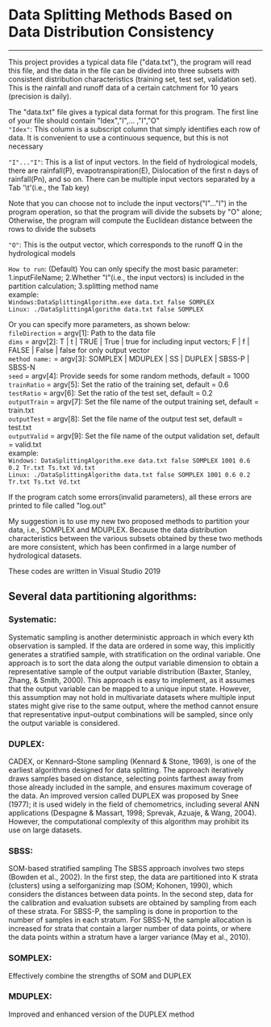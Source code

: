 # Data Splitting Methods Based on Data Distribution Consistency  
  
---
This project provides a typical data file ("data.txt"), the program will read this file, and the data in the file can be divided into three subsets with consistent distribution characteristics (training set, test set, validation set). This is the rainfall and runoff data of a certain catchment for 10 years (precision is daily).  
    
The "data.txt" file gives a typical data format for this program. The first line of your file should contain "Idex","I",... ,"I","O"  
`"Idex"`: This column is a subscript column that simply identifies each row of data. It is convenient to use a continuous sequence, but this is not necessary  
  
`"I"..."I"`: This is a list of input vectors. In the field of hydrological models, there are rainfall(P), evapotranspiration(E), Dislocation of the first n days of rainfall(Pn), and so on. There can be multiple input vectors separated by a Tab '\t'(i.e., the Tab key)  
  
Note that you can choose not to include the input vectors("I"..."I") in the program operation, so that the program will divide the subsets by "O" alone; Otherwise, the program will compute the Euclidean distance between the rows to divide the subsets  
  
`"O"`: This is the output vector, which corresponds to the runoff Q in the hydrological models  
  
`How to run`: (Default) You can only specify the most basic parameter: 1.inputFileName; 2.Whether "I"(i.e., the input vectors) is included in the partition calculation; 3.splitting method name  
example:  
`Windows:DataSplittingAlgorithm.exe data.txt false SOMPLEX`  
`Linux: ./DataSplittingAlgorithm data.txt false SOMPLEX`  
  
Or you can specify more parameters, as shown below:  
`fileDirection` = argv[1]: Path to the data file  
`dims` = argv[2]: T | t | TRUE | True | true for including input vectors; F | f | FALSE | False | false for only output vector  
`method name:` = argv[3]: SOMPLEX | MDUPLEX | SS | DUPLEX | SBSS-P | SBSS-N  
`seed` = argv[4]: Provide seeds for some random methods, default = 1000  
`trainRatio` = argv[5]: Set the ratio of the training set, default = 0.6  
`testRatio` = argv[6]: Set the ratio of the test set, default = 0.2  
`outputTrain` = argv[7]: Set the file name of the output training set, default = train.txt  
`outputTest` = argv[8]: Set the file name of the output test set, default = test.txt  
`outputValid` = argv[9]: Set the file name of the output validation set, default = valid.txt  
example:  
`Windows: DataSplittingAlgorithm.exe data.txt false SOMPLEX 1001 0.6 0.2 Tr.txt Ts.txt Vd.txt`  
`Linux: ./DataSplittingAlgorithm data.txt false SOMPLEX 1001 0.6 0.2 Tr.txt Ts.txt Vd.txt`  
  
If the program catch some errors(invalid parameters), all these errors are printed to file called "log.out"  
  
My suggestion is to use my new two proposed methods to partition your data, i.e., SOMPLEX and MDUPLEX. Because the data distribution characteristics between the various subsets obtained by these two methods are more consistent, which has been confirmed in a large number of hydrological datasets.
  
These codes are written in Visual Studio 2019
  
  
Several data partitioning algorithms: 
---
  
### Systematic: 
Systematic sampling is another deterministic approach in which every kth observation is sampled. If the data are ordered in some way, this implicitly generates a stratified sample, with stratification on the ordinal variable. One
approach is to sort the data along the output variable dimension to obtain a representative sample of the output variable distribution (Baxter, Stanley, Zhang, & Smith, 2000). This approach is easy to implement, as it assumes that the output variable can be mapped to a unique input state. However, this assumption may not hold in multivariate datasets where multiple input states might give rise to the same output, where the method cannot ensure that representative input–output combinations will be sampled, since only the output variable is considered. 
### DUPLEX: 
CADEX, or Kennard–Stone sampling (Kennard & Stone, 1969), is one of the earliest algorithms designed for data splitting. The approach iteratively draws samples based on distance, selecting points farthest away from those already included in the sample, and ensures maximum coverage of the data. An improved version called DUPLEX was proposed by Snee (1977); it is used widely in the field of chemometrics, including several ANN applications (Despagne & Massart, 1998; Sprevak, Azuaje, & Wang, 2004). However, the computational complexity of this algorithm may prohibit its use on large datasets.
### SBSS: 
SOM-based stratified sampling The SBSS approach involves two steps (Bowden et al., 2002). In the first step, the data are partitioned into K strata (clusters) using a selforganizing map (SOM; Kohonen, 1990), which considers the distances between data points. In the second step, data for the calibration and evaluation subsets are obtained by sampling from each of these strata. For SBSS-P, the sampling is done in proportion to the number of samples in each stratum. For SBSS-N, the sample allocation is increased for strata that contain a larger number of data points, or where the data points within a stratum have a larger variance (May et al., 2010).  
### SOMPLEX: 
Effectively combine the strengths of SOM and DUPLEX  
### MDUPLEX: 
Improved and enhanced version of the DUPLEX method 

